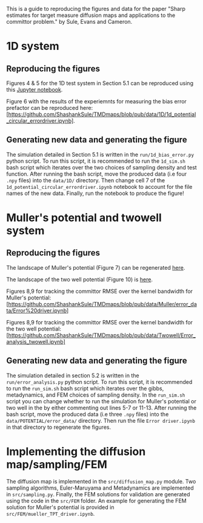 This is a guide to reproducing the figures and data for the paper "Sharp estimates for target measure diffusion maps and applications to the committor problem." by Sule, Evans and Cameron. 

# 1D system

## Reproducing the figures 

Figures 4 & 5 for the 1D test system in Section 5.1 can be reproduced using this [Jupyter notebook](https://github.com/ShashankSule/TMDmaps/blob/pub/data/1D/1D_potential_circular.ipynb). 

Figure 6 with the results of the experiemnts for measuring the bias error prefactor can be reproduced here: [https://github.com/ShashankSule/TMDmaps/blob/pub/data/1D/1d_potential_circular_errordriver.ipynb]. 

## Generating new data and generating the figure

The simulation detailed in Section 5.1 is written in the `run/1d_bias_error.py` python script. To run this script, it is recommended to run the `1d_sim.sh` bash script which iterates over the two choices of sampling density and test function. After running the bash script, move the produced data (i.e four `.npy` files) into the `data/1D/` directory. Then change cell 7 of the `1d_potential_circular_errordriver.ipynb` notebook to account for the file names of the new data. Finally, run the notebook to produce the figure!

# Muller's potential and twowell system

## Reproducing the figures

The landscape of Muller's potential (Figure 7) can be regenerated [here](https://github.com/ShashankSule/TMDmaps/blob/pub/data/Muller/Error_analysis_muller.ipynb).

The landscape of the two well potential (Figure 10) is [here](https://github.com/ShashankSule/TMDmaps/blob/pub/data/Twowell/Error_analysis_twowell.ipynb). 

Figures 8,9 for tracking the committor RMSE over the kernel bandwidth for Muller's potential: [https://github.com/ShashankSule/TMDmaps/blob/pub/data/Muller/error_data/Error%20driver.ipynb]

Figures 8,9 for tracking the committor RMSE over the kernel bandwidth for the two well potential: [https://github.com/ShashankSule/TMDmaps/blob/pub/data/Twowell/Error_analysis_twowell.ipynb]

## Generating new data and generating the figure

The simulation detailed in section 5.2 is written in the `run/error_analysis.py` python script. To run this script, it is recommended to run the `run_sim.sh` bash script which iterates over the gibbs, metadynamics, and FEM choices of sampling density. In the `run_sim.sh` script you can change whether to run the simulation for Muller's potential or two well in the by either commenting out lines 5-7 or 11-13. After running the bash script, move the produced data (i.e three `.npy` files) into the `data/POTENTIAL/error_data/` directory. Then run the file `Error driver.ipynb` in that directory to regenerate the figures. 

# Implementing the diffusion map/sampling/FEM

The diffusion map is implemented in the `src/diffusion_map.py` module. Two sampling algorithms, Euler-Maruyama and Metadynamics are implemented in `src/sampling.py`. Finally, the FEM solutions for validation are generated using the code in the `src/FEM` folder. An example for generating the FEM solution for Muller's potential is provided in `src/FEM/mueller_TPT_driver.ipynb`. 
